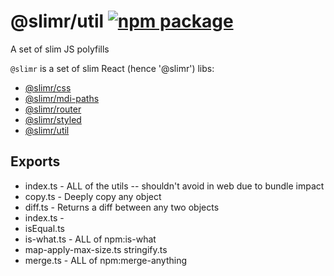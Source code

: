 # @slimr/util [![npm package](https://img.shields.io/npm/v/@slimr/util.svg?style=flat-square)](https://npmjs.org/package/@slimr/util)

A set of slim JS polyfills

`@slimr` is a set of slim React (hence '@slimr') libs:

- [@slimr/css](https://www.npmjs.com/package/@slimr/css)
- [@slimr/mdi-paths](https://www.npmjs.com/package/@slimr/mdi-paths)
- [@slimr/router](https://www.npmjs.com/package/@slimr/router)
- [@slimr/styled](https://www.npmjs.com/package/@slimr/styled)
- [@slimr/util](https://www.npmjs.com/package/@slimr/util)

## Exports

- index.ts - ALL of the utils -- shouldn't avoid in web due to bundle impact
- copy.ts - Deeply copy any object
- diff.ts - Returns a diff between any two objects
- index.ts -
- isEqual.ts
- is-what.ts - ALL of npm:is-what
- map-apply-max-size.ts stringify.ts
- merge.ts - ALL of npm:merge-anything
